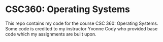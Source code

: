 # CSC360: Operating Systems
This repo contains my code for the course CSC 360: Operating Systems. Some code is credited to my instructor Yvonne Cody who provided base code which my assignments are built upon. 

